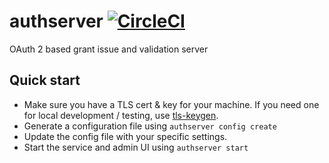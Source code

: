 # authserver [![CircleCI](https://circleci.com/gh/danesparza/authserver.svg?style=shield)](https://circleci.com/gh/danesparza/authserver)
OAuth 2 based grant issue and validation server

## Quick start

* Make sure you have a TLS cert & key for your machine.  If you need one for local development / testing, use [tls-keygen](https://www.npmjs.com/package/tls-keygen).  
* Generate a configuration file using `authserver config create`
* Update the config file with your specific settings.
* Start the service and admin UI using `authserver start`
